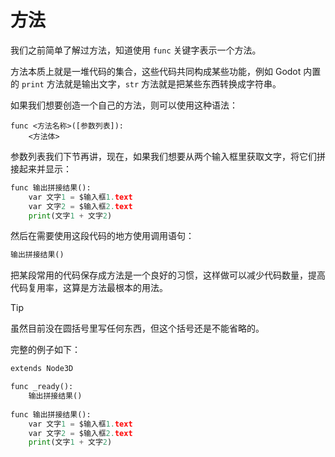 # 方法

我们之前简单了解过方法，知道使用 `func` 关键字表示一个方法。

方法本质上就是一堆代码的集合，这些代码共同构成某些功能，例如 Godot 内置的 `print` 方法就是输出文字，`str` 方法就是把某些东西转换成字符串。

如果我们想要创造一个自己的方法，则可以使用这种语法：

```
func <方法名称>([参数列表]):
    <方法体>
```

参数列表我们下节再讲，现在，如果我们想要从两个输入框里获取文字，将它们拼接起来并显示：

```python
func 输出拼接结果():
    var 文字1 = $输入框1.text
    var 文字2 = $输入框2.text
    print(文字1 + 文字2)
```

然后在需要使用这段代码的地方使用调用语句：

```python
输出拼接结果()
```

把某段常用的代码保存成方法是一个良好的习惯，这样做可以减少代码数量，提高代码复用率，这算是方法最根本的用法。

> [!tip]
>
> 虽然目前没在圆括号里写任何东西，但这个括号还是不能省略的。

完整的例子如下：

```python
extends Node3D

func _ready():
	输出拼接结果()
	
func 输出拼接结果():
	var 文字1 = $输入框1.text
	var 文字2 = $输入框2.text
	print(文字1 + 文字2)
```